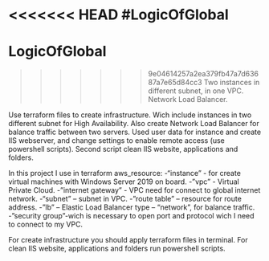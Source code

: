 <<<<<<< HEAD
#LogicOfGlobal
=======
# LogicOfGlobal
>>>>>>> 9e04614257a2ea379fb47a7d63687a7e65d84cc3
Two instances in different subnet, in one VPC. Network Load Balancer.

Use terraform files to create infrastructure. Wich include instances in two different subnet for High Availability. Also create Network Load Balancer for balance traffic between two servers. Used user data for instance and create IIS webserver, and change settings to enable remote access (use powershell scripts).
Second script clean IIS website, applications and folders.

In this project I use in terraform aws_resource:
-“instance” - for create virtual machines with Windows Server 2019 on board.
-”vpc” - Virtual Private Cloud.
-”internet gateway” - VPC need for connect to global internet network.
-“subnet” – subnet in VPC.
-”route table” – resource for route address.
-”lb” – Elastic Load Balancer type – “network”, for balance traffic.
-”security group”-wich is necessary to open port and protocol wich I need to connect to my VPC.

For create infrastructure you should apply terraform files in terminal.
For clean IIS website, applications and folders run powershell scripts.
